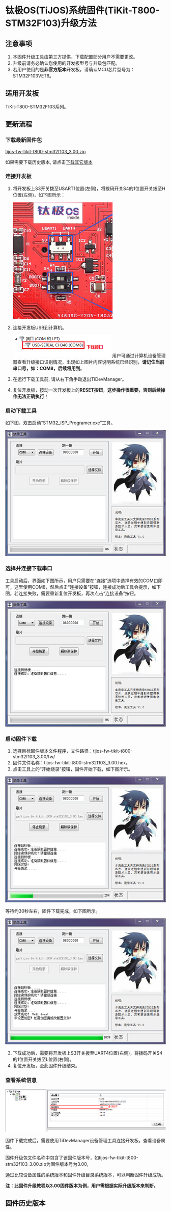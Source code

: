 # 钛极OS(TiJOS)系统固件(TiKit-T800-STM32F103)升级方法

## 注意事项

1. 本固件升级工具由第三方提供，下载配置部分用户不需要更改。
2. 升级前请务必确认您使用的开发板型号与升级包匹配。
3. 若用户使用的是**非官方版本**开发板，请确认MCU芯片型号为：STM32F103VET6。

## 适用开发板

TiKit-T800-STM32F103系列。

## 更新流程

### 下载最新固件包

[tijos-fw-tikit-t800-stm32f103_3.00.zip](./package/tijos-fw-tikit-t800-stm32f103_3.00.zip)

如果需要下载历史版本, 请点击[下载其它版本](#固件历史版本)

### 连接开发板

1. 将开发板上S3开关拨至USART1位置(左侧)，将拨码开关S4的1位置开关拨至H位置(左侧)，如下图所示：

   ![switch](./img/switch.png)

2. 连接开发板USB到计算机。

   ![usb-com](./img/usb-com.png)
   用户可通过计算机设备管理器查看升级接口识别情况，出现如上图片内容说明系统已经识别，**请记住当前串口号，如：COM8，后续将用到**。

3. 在运行下载工具前, 请从右下角手动退出TiDevManager。

4. 复位开发板，按动一次开发板上的**RESET按钮**，**这步操作很重要，否则后续操作无法正确执行**！
  ​

### 启动下载工具

如下图，双击启动“STM32_ISP_Programer.exe”工具。

![programer](./img/programer.png)

### 选择并连接下载串口

工具启动后，界面如下图所示，用户只需要在“连接”选项中选择有效的COM口即可，这里使用COM8，然后点击“连接设备”按钮，连接成功后工具会提示，如下图，若连接失败，需要重新复位开发板，再次点击“连接设备”按钮。

![programer-ready](./img/programer-ready.png)

### 启动固件下载

1. 选择目标固件版本文件程序，文件路径：tijos-fw-tikit-t800-stm32f103_3.00/fw/
2. 固件文件名称：tijos-fw-tikit-t800-stm32f103_3.00.hex。
3. 点击工具上的“开始烧录”按钮，固件开始下载，如下图所示。


![programer-update](./img/programer-update.png)

等待约30秒左右，固件下载完成，如下图所示。

![programer-finish](./img/programer-finish.png)

3. 下载成功后，需要将开发板上S3开关拨至UART4位置(右侧)，将拨码开关S4的1位置开关拨至L位置(右侧)。
4. 复位开发板，至此固件升级结束。

### 查看系统信息

![os-ver](./img/os-ver.png)

固件下载完成后，需要使用TiDevManager设备管理工具连接开发板，查看设备属性。

固件升级包文件名称中包含了该固件版本号，如tijos-fw-tikit-t800-stm32f103_3.00.zip为固件版本号为3.00,

通过比较设备属性的系统版本和固件升级目录系统版本，可以判断固件升级成功。

**注：此固件升级教程以3.00固件版本为例，用户需根据实际升级版本来判断。**

## 固件历史版本

